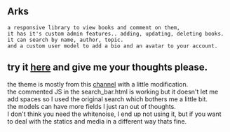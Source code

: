 ## Arks
```
a responsive library to view books and comment on them,
it has it's custom admin features.. adding, updating, deleting books.
it can search by name, author, topic.
and a custom user model to add a bio and an avatar to your account.
```
try it [here](https://arks.pythonanywhere.com/) and give me your thoughts please.
-----------------------------------------------
the theme is mostly from this [channel](https://www.youtube.com/@TraversyMedia) with a little modification.\
the commented JS in the search_bar.html is working but it doesn't let me add spaces so I used the original search which bothers me a little bit.\
the models can have more fields I just ran out of thoughts.\
I don't think you need the whitenoise, I end up not using it, but if you want to deal with the statics and media in a different way thats fine.
